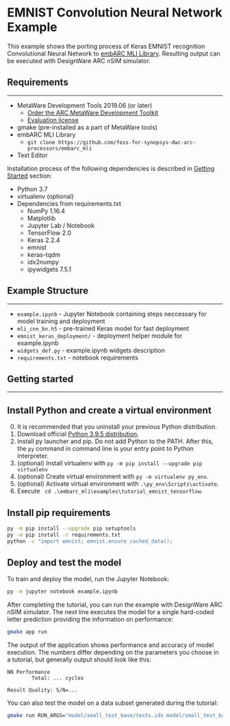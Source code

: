 EMNIST Convolution Neural Network Example
========================================================================
This example shows the porting process of Keras EMNIST recognition Convolutional Neural Network to [embARC MLI Library](https://github.com/foss-for-synopsys-dwc-arc-processors/embarc_mli). Resulting output can be executed with DesignWare ARC nSIM simulator.

## Requirements
---------------
* MetaWare Development Tools 2019.06 (or later)
    * [Order the ARC MetaWare Development Toolkit](https://www.synopsys.com/dw/ipdir.php?ds=sw_metaware)
    * [Evaluation license](https://eval.synopsys.com/)
* gmake (pre-installed as a part of MetaWare tools)
* embARC MLI Library
    * `git clone https://github.com/foss-for-synopsys-dwc-arc-processors/embarc_mli`
* Text Editor

Installation process of the following dependencies is described in [Getting Started](#getting-started) section:
* Python 3.7
* virtualenv (optional)
* Dependencies from requirements.txt
    * NumPy 1.16.4
    * Matplotlib
    * Jupyter Lab / Notebook
    * TensorFlow 2.0
    * Keras 2.2.4
    * emnist 
    * keras-tqdm
    * idx2numpy
    * ipywidgets 7.5.1
    
## Example Structure
---------------

* `example.ipynb` - Jupyter Notebook containing steps neccessary for model training and deployment
* `mli_cnn_bn.h5` - pre-trained Keras model for fast deployment
* `emnist_keras_deployment/` - deployment helper module for example.ipynb
* `widgets_def.py` - example.ipynb widgets description 
* `requirements.txt` - notebook requirements

## Getting started
---------------

## Install Python and create a virtual environment

0. It is recommended that you uninstall your previous Python distribution.
1. Download official [Python 3.9.5 distribution](https://www.python.org/ftp/python/3.9.5/python-3.9.5-amd64.exe).
2. Install py launcher and pip. Do not add Python to the PATH. After this, the `py` command in command line is your entry point to Python interpreter.
3. (optional) Install virtualenv with `py -m pip install --upgrade pip virtualenv`
4. (optional) Create virtual environment with `py -m virtualenv py_env`.
5. (optional) Activate virtual environment with `.\py_env\Scripts\activate`.
6. Execute ` cd .\embarc_mli\examples\tutorial_emnist_tensorflow`.

## Install pip requirements
```bash
py -m pip install --upgrade pip setuptools
py -m pip install -r requirements.txt
python -c "import emnist; emnist.ensure_cached_data();
```
## Deploy and test the model
To train and deploy the model, run the Jupyter Notebook:
```bash
py -m jupyter notebook example.ipynb
```

After completing the tutorial, you can run the example with DesignWare ARC nSIM simulator. The next line executes the model for a single hard-coded letter prediction providing the information on performance:
```bash
gmake app run
```
The output of the application shows performance and accuracy of model execution. The numbers differ depending on the parameters you choose in a tutorial, but generally output should look like this:

    NN Performance
            Total: ... cycles

    Result Quality: S/N=...

You can also test the model on a data subset generated during the tutorial:
```bash
gmake run RUN_ARGS="model/small_test_base/tests.idx model/small_test_base/labels.idx"
```



